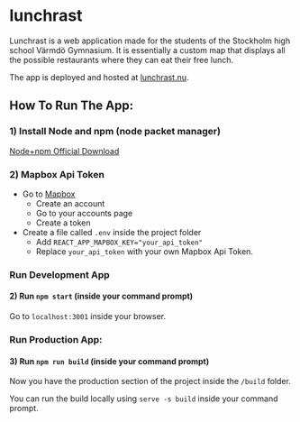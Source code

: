 # lunchrast
Lunchrast is a web application made for the students of the Stockholm high school Värmdö Gymnasium. It is essentially a custom map that displays all the possible restaurants where they can eat their free lunch.

The app is deployed and hosted at [lunchrast.nu](https://lunchrast.nu/).

## How To Run The App:
### 1) Install Node and npm (node packet manager)
[Node+npm Official Download](https://nodejs.org/en/download/)

### 2) Mapbox Api Token
* Go to [Mapbox](https://mapbox.com)
  * Create an account
  * Go to your accounts page
  * Create a token
* Create a file called `.env` inside the project folder
  * Add `REACT_APP_MAPBOX_KEY="your_api_token"`
  * Replace `your_api_token` with your own Mapbox Api Token.

### Run Development App
#### 2) Run `npm start` (inside your command prompt)
Go to `localhost:3001` inside your browser.

### Run Production App:

#### 3) Run `npm run build` (inside your command prompt)
Now you have the production section of the project inside the `/build` folder.

You can run the build locally using `serve -s build` inside your command prompt.
